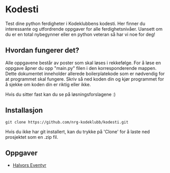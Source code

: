 # Kodesti
Test dine python ferdigheter i Kodeklubbens kodesti. Her finner du interessante og utfordrende oppgaver for alle ferdighetsnivåer. Uansett om du er en total nybegynner eller en python veteran så har vi noe for deg!

## Hvordan fungerer det?
Alle oppgavene består av poster som skal løses i rekkefølge. For å løse en oppgave åpner du opp "main.py" filen i den korresponderende mappen. Dette dokumentet inneholder allerede boilerplatekode som er nødvendig for at programmet skal fungere. Skriv så ned koden din og kjør programmet for å sjekke om koden din er riktig eller ikke. 

Hvis du sitter fast kan du se på løsningsforslagene :)

## Installasjon
```
git clone https://github.com/nrg-kodeklubb/kodesti.git
```

Hvis du ikke har git installert, kan du trykke på 'Clone' for å laste ned prosjektet som en .zip fil.

## Oppgaver
* [Halvors Eventyr](docs/eventyr/main.md)